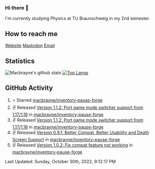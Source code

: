 ### Hi there 👋
I'm currently studying Physics at TU Braunschweig in my 2nd semester.

## How to reach me
[Website](https://florentin-schleuss.de)
[Mastodon](https://norden.social/@florentin)
[Email](mailto:hello@macbrayne.de)

## Statistics
![Macbrayne's github stats](https://github-readme-stats.vercel.app/api?username=macbrayne&count_private=true&show_icons=true&hide_rank=true&custom_title=macbrayne's%20GitHub%20Stats)
[![Top Langs](https://github-readme-stats.vercel.app/api/top-langs/?username=macbrayne&exclude_repo=liftron&layout=compact)](https://github.com/anuraghazra/github-readme-stats)
## GitHub Activity

<!--RECENT_ACTIVITY:start-->
1. ⭐ Starred [macbrayne/inventory-pause-forge](https://github.com/macbrayne/inventory-pause-forge)
2. ✌️ Released [Version 1.1.2: Port game mode switcher support from 1.17/1.18](https://github.com/macbrayne/inventory-pause-forge/releases/tag/v1.1.2) in [macbrayne/inventory-pause-forge](https://github.com/macbrayne/inventory-pause-forge)
3. ✌️ Released [Version 1.1.2: Port game mode switcher support from 1.17/1.18](https://github.com/macbrayne/inventory-pause-forge/releases/tag/v1.1.2) in [macbrayne/inventory-pause-forge](https://github.com/macbrayne/inventory-pause-forge)
4. ✌️ Released [Version 0.9.1: Better Compat, Better Usability and Death Screen Support](https://github.com/macbrayne/inventory-pause-forge/releases/tag/v0.9.1) in [macbrayne/inventory-pause-forge](https://github.com/macbrayne/inventory-pause-forge)
5. ✌️ Released [Version 1.0.2: Fix compat feature not working](https://github.com/macbrayne/inventory-pause-forge/releases/tag/v1.0.2) in [macbrayne/inventory-pause-forge](https://github.com/macbrayne/inventory-pause-forge)
<!--RECENT_ACTIVITY:end-->

<!--RECENT_ACTIVITY:last_update-->
Last Updated: Sunday, October 30th, 2022, 9:12:17 PM
<!--RECENT_ACTIVITY:last_update_end-->


<!--
**macbrayne/macbrayne** is a ✨ _special_ ✨ repository because its `README.md` (this file) appears on your GitHub profile.

Here are some ideas to get you started:

- 🔭 I’m currently working on ...
- 🌱 I’m currently learning ...
- 👯 I’m looking to collaborate on ...
- 🤔 I’m looking for help with ...
- 💬 Ask me about ...
- 📫 How to reach me: ...
- 😄 Pronouns: ...
- ⚡ Fun fact: ...
-->
